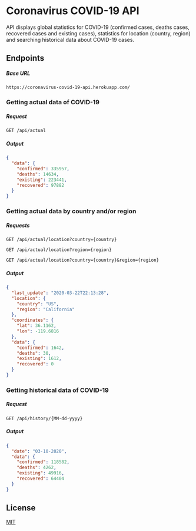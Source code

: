 # Coronavirus COVID-19 API

API displays global statistics for COVID-19 (confirmed cases, deaths cases, recovered cases and existing cases), statistics for location (country, region) and searching historical data about COVID-19 cases.

## Endpoints

##### Base URL
```http
https://coronavirus-covid-19-api.herokuapp.com/
```

### Getting actual data of COVID-19

##### Request
```http
GET /api/actual
```

##### Output
```json
{
  "data": {
    "confirmed": 335957,
    "deaths": 14634,
    "existing": 223441,
    "recovered": 97882
  }
}
```

### Getting actual data by country and/or region

##### Requests
```http
GET /api/actual/location?country={country}
```
```http
GET /api/actual/location?region={region}
```
```http
GET /api/actual/location?country={country}&region={region}
```

##### Output
```json
{
  "last_update": "2020-03-22T22:13:28",
  "location": {
    "country": "US",
    "region": "California"
  },
  "coordinates": {
    "lat": 36.1162,
    "lon": -119.6816
  },
  "data": {
    "confirmed": 1642,
    "deaths": 30,
    "existing": 1612,
    "recovered": 0
  }
}
```

### Getting historical data of COVID-19

##### Request
```http
GET /api/history/{MM-dd-yyyy}
```

##### Output
```json
{
  "date": "03-10-2020",
  "data": {
    "confirmed": 118582,
    "deaths": 4262,
    "existing": 49916,
    "recovered": 64404
  }
}
```

## License
[MIT](LICENSE)